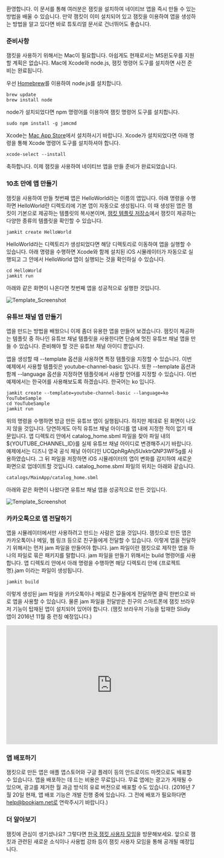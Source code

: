 환영합니다. 이 문서를 통해 여러분은 잼킷을 설치하여 네이티브 앱을 즉시 만들 수 있는 방법을 배울 수 있습니다. 만약 잼킷이 이미 설치되어 있고 잼킷을 이용하여 앱을 생성하는 방법을 알고 있다면 바로 튜토리얼 문서로 건너뛰어도 좋습니다.

### 준비사항

잼킷을 사용하기 위해서는 Mac이 필요합니다. 아쉽게도 현재로서는 MS윈도우를 지원할 계획은 없습니다. Mac에 Xcode와 node.js, 잼킷 명령어 도구를 설치하면 사전 준비는 완료됩니다. 

우선 [Homebrew](http://brew.sh/index_ko.html)를 이용하여 node.js를 설치합니다.

	brew update
	brew install node

node가 설치되었다면 npm 명령어를 이용하여 잼킷 명령어 도구를 설치합니다. 

	sudo npm install -g jamcmd

Xcode는 [Mac App Store](https://itunes.apple.com/kr/app/xcode/id497799835?mt=12)에서 설치하시기 바랍니다. Xcode가 설치되었다면 아래 명령을 통해 Xcode 명령어 도구를 설치하셔야 합니다.

	xcode-select --install

축하합니다. 이제 잼킷을 사용하여 네이티브 앱을 만들 준비가 완료되었습니다.

### 10초 만에 앱 만들기

잼킷을 사용하여 만들 첫번째 앱은 HelloWorld라는 이름의 앱입니다. 아래 명령을 수행하면 HelloWorld란 디렉토리에 기본 앱이 자동으로 생성됩니다. 이 때 생성된 앱은 잼킷이 기본으로 제공하는 템플릿의 복사본이며, [잼킷 템플릿 저장소](https://github.com/bookjam/jamkit-templates)에서 잼킷이 제공하는 다양한 종류의 템플릿을 확인할 수 있습니다.

	jamkit create HelloWorld

HelloWorld라는 디렉토리가 생성되었다면 해당 디렉토리로 이동하여 앱을 실행할 수 있습니다. 아래 명령을 수행하면 Xcode와 함께 설치된 iOS 시뮬레이터가 자동으로 실행되고 그 안에서 HelloWorld 앱이 실행되는 것을 확인하실 수 있습니다.

	cd HelloWorld
	jamkit run

아래와 같은 화면이 나온다면 첫번째 앱을 성공적으로 실행한 것입니다. 

![Template_Screenshot](images/HelloWorld.jpg)

### 유튜브 채널 앱 만들기

앱을 만드는 방법을 배웠으니 이제 좀더 유용한 앱을 만들어 보겠습니다. 잼킷이 제공하는 템플릿 중 하나인 유튜브 채널 템플릿을 사용한다면 단숨에 멋진 유튜브 채널 앱을 만들 수 있습니다. 준비해야 할 것은 유튜브 채널 아이디 뿐입니다. 

앱을 생성할 때 --template 옵션을 사용하면 특정 템플릿을 지정할 수 있습니다. 이번 예제에서 사용할 템플릿은 youtube-channel-basic 입니다. 또한 --template 옵션과 함께 --language 옵션을 지정하면 템플릿에서 사용할 언어를 지정할 수 있습니다. 이번 예제에서는 한국어를 사용해보도록 하겠습니다. 한국어는 ko 입니다.

	jamkit create --template=youtube-channel-basic --language=ko YouTubeSample
	cd YouTubeSample
	jamkit run

위의 명령을 수행하면 방금 만든 유튜브 앱이 실행됩니다. 하지만 제대로 된 화면이 나오지 않을 것입니다. 당연하게도 아직 유튜브 채널 아이디를 앱 내에 지정한 적이 없기 때문입니다. 앱 디렉토리 안에서 catalog_home.sbml 파일을 찾아 파일 내의 ${YOUTUBE_CHANNEL_ID}를 실제 유튜브 채널 아이디로 변경해주시기 바랍니다. 예제에서는 디즈니 영국 공식 채널 아이디인 UCQphRgAhj5UxktrQNP3WF5g를 사용하였습니다. 그 뒤 파일을 저장하면 iOS 시뮬레이터의 앱이 변화를 감지하여 새로운 화면으로 업데이트할 것입니다. catalog_home.sbml 파일의 위치는 아래와 같습니다.

	catalogs/MainApp/catalog_home.sbml

아래와 같은 화면이 나왔다면 유튜브 채널 앱을 성공적으로 만든 것입니다.

![Template_Screenshot](images/YouTubeChannel.jpg)

### 카카오톡으로 앱 전달하기

앱을 시뮬레이터에서만 사용하려고 만드는 사람은 없을 것입니다. 잼킷으로 만든 앱은 카카오톡이나 메일, 웹 링크 등으로 친구들에게 전달할 수 있습니다. 이렇게 앱을 전달하기 위해서는 먼저 jam 파일을 만들어야 합니다. jam 파일이란 잼킷으로 제작한 앱을 하나의 파일로 묶은 패키지를 말합니다. jam 파일을 만들기 위해서는 build 명령어를 사용합니다. 앱 디렉토리 안에서 아래 명령을 수행하면 해당 디렉토리 안에 {프로젝트명}.jam 이라는 파일이 생성됩니다.

	jamkit build

이렇게 생성된 jam 파일을 카카오톡이나 메일로 친구들에게 전달하면 클릭 한번으로 바로 앱을 사용할 수 있습니다. 물론 jam 파일을 전달받은 친구의 스마트폰에 잼킷 브라우저 기능이 탑재된 앱이 설치되어 있어야 합니다. (잼킷 브라우저 기능을 탑재한 Slidly 앱이 2016년 11월 중 런칭 예정입니다.)

<div class="video-wrap">
<div class="video-container">
<iframe width="560" height="315" src="https://www.youtube.com/embed/7g6ABCiqtl4" frameborder="0" allowfullscreen></iframe>
</div>
</div>

### 앱 배포하기

잼킷으로 만든 앱은 애플 앱스토어와 구글 플레이 등의 안드로이드 마켓으로도 배포할 수 있습니다. 앱을 배포하는 데 드는 비용은 무료입니다. 무료 앱에는 광고가 게재될 수 있으며, 광고를 제거한 월 과금 방식의 유료 버전으로 배포할 수도 있습니다. (2016년 7월 20일 현재, 앱 배포 기능은 개발 진행 중에 있습니다. 그 전에 배포가 필요하다면 help@bookjam.net로 연락주시기 바랍니다.)

### 더 알아보기

잼킷에 관심이 생기셨나요? 그렇다면 [한국 잼킷 사용자 모임](https://www.facebook.com/groups/1736390759957055)을 방문해보세요. 앞으로 잼킷과 관련된 새로운 소식이나 사용법 강좌 등이 잼킷 사용자 모임을 통해 공개될 예정입니다. 


